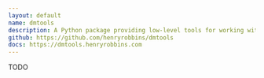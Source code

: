 ```yaml
---
layout: default
name: dmtools
description: A Python package providing low-level tools for working with digital media programmatically
github: https://github.com/henryrobbins/dmtools
docs: https://dmtools.henryrobbins.com
---
```

TODO
